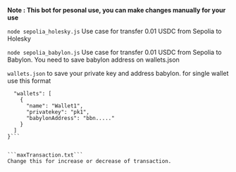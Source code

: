 **Note : This bot for pesonal use, you can make changes manually for your use**

```node sepolia_holesky.js```
Use case for transfer 0.01 USDC from Sepolia to Holesky 

```node sepolia_babylon.js```
Use case for transfer 0.01 USDC from Sepolia to Babylon. You need to save babylon address on wallets.json


```wallets.json``` to save your private key and address babylon.
for single wallet use this format
```{
  "wallets": [
    {
      "name": "Wallet1",
      "privatekey": "pk1",
      "babylonAddress": "bbn....."
    }
  ]
}```


```maxTransaction.txt```
Change this for increase or decrease of transaction.

